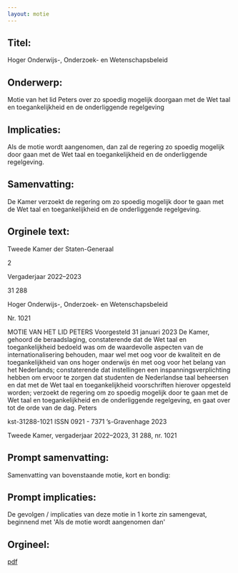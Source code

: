 ```yaml
---
layout: motie
---
```

## Titel:
Hoger Onderwijs-, Onderzoek- en Wetenschapsbeleid
## Onderwerp:
Motie van het lid Peters over zo spoedig mogelijk doorgaan met de Wet taal en toegankelijkheid en de onderliggende regelgeving
## Implicaties:

Als de motie wordt aangenomen, dan zal de regering zo spoedig mogelijk door gaan met de Wet taal en toegankelijkheid en de onderliggende regelgeving.
## Samenvatting:

De Kamer verzoekt de regering om zo spoedig mogelijk door te gaan met de Wet taal en toegankelijkheid en de onderliggende regelgeving.
## Orginele text:


Tweede Kamer der Staten-Generaal

2

Vergaderjaar 2022–2023

31 288

Hoger Onderwijs-, Onderzoek- en
Wetenschapsbeleid

Nr. 1021

MOTIE VAN HET LID PETERS
Voorgesteld 31 januari 2023
De Kamer,
gehoord de beraadslaging,
constaterende dat de Wet taal en toegankelijkheid bedoeld was om de
waardevolle aspecten van de internationalisering behouden, maar wel
met oog voor de kwaliteit en de toegankelijkheid van ons hoger onderwijs
én met oog voor het belang van het Nederlands;
constaterende dat instellingen een inspanningsverplichting hebben om
ervoor te zorgen dat studenten de Nederlandse taal beheersen en dat met
de Wet taal en toegankelijkheid voorschriften hierover opgesteld worden;
verzoekt de regering om zo spoedig mogelijk door te gaan met de Wet taal
en toegankelijkheid en de onderliggende regelgeving,
en gaat over tot de orde van de dag.
Peters

kst-31288-1021
ISSN 0921 - 7371
’s-Gravenhage 2023

Tweede Kamer, vergaderjaar 2022–2023, 31 288, nr. 1021


## Prompt samenvatting:
Samenvatting van bovenstaande motie, kort en bondig:


## Prompt implicaties:
De gevolgen / implicaties van deze motie in 1 korte zin samengevat, beginnend met 'Als de motie wordt aangenomen dan' 

## Orgineel:
[pdf](https://gegevensmagazijn.tweedekamer.nl/OData/v4/2.0/Document(3c477d2a-ed6a-4436-967b-f0a39f958bc9)/resource)
